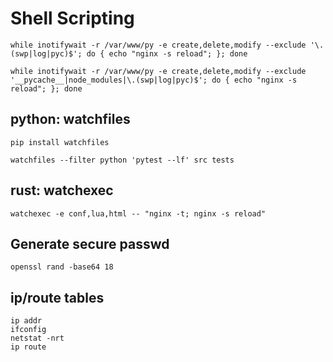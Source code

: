 # Shell Scripting

`while inotifywait -r /var/www/py -e create,delete,modify --exclude '\.(swp|log|pyc)$'; do { echo "nginx -s reload"; }; done`

`while inotifywait -r /var/www/py -e create,delete,modify --exclude '__pycache__|node_modules|\.(swp|log|pyc)$'; do { echo "nginx -s reload"; }; done`

## python: watchfiles

`pip install watchfiles`

`watchfiles --filter python 'pytest --lf' src tests`

## rust: watchexec

`watchexec -e conf,lua,html -- "nginx -t; nginx -s reload"`

## Generate secure passwd

`openssl rand -base64 18`


## ip/route tables
```
ip addr
ifconfig
netstat -nrt
ip route
```

